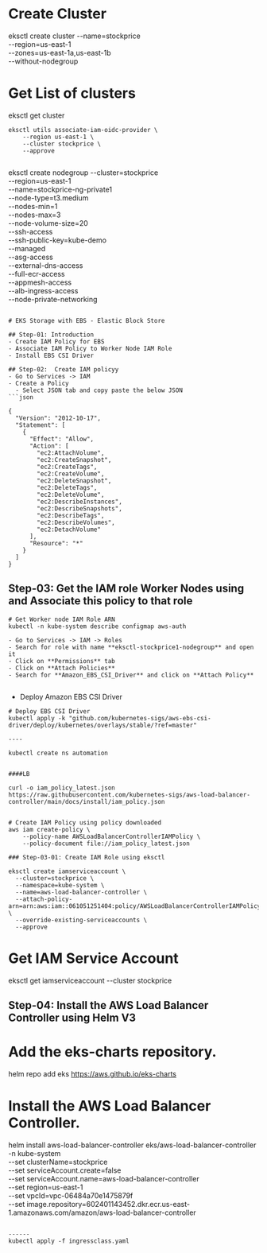 # Create Cluster
eksctl create cluster --name=stockprice \
                      --region=us-east-1 \
                      --zones=us-east-1a,us-east-1b \
                      --without-nodegroup 

# Get List of clusters
eksctl get cluster                  
```
eksctl utils associate-iam-oidc-provider \
    --region us-east-1 \
    --cluster stockprice \
    --approve


```
eksctl create nodegroup --cluster=stockprice \
                        --region=us-east-1 \
                        --name=stockprice-ng-private1 \
                        --node-type=t3.medium \
                        --nodes-min=1 \
                        --nodes-max=3 \
                        --node-volume-size=20 \
                        --ssh-access \
                        --ssh-public-key=kube-demo \
                        --managed \
                        --asg-access \
                        --external-dns-access \
                        --full-ecr-access \
                        --appmesh-access \
                        --alb-ingress-access \
                        --node-private-networking                       
```

# EKS Storage with EBS - Elastic Block Store

## Step-01: Introduction
- Create IAM Policy for EBS
- Associate IAM Policy to Worker Node IAM Role
- Install EBS CSI Driver

## Step-02:  Create IAM policyy
- Go to Services -> IAM
- Create a Policy 
  - Select JSON tab and copy paste the below JSON
```json

{
  "Version": "2012-10-17",
  "Statement": [
    {
      "Effect": "Allow",
      "Action": [
        "ec2:AttachVolume",
        "ec2:CreateSnapshot",
        "ec2:CreateTags",
        "ec2:CreateVolume",
        "ec2:DeleteSnapshot",
        "ec2:DeleteTags",
        "ec2:DeleteVolume",
        "ec2:DescribeInstances",
        "ec2:DescribeSnapshots",
        "ec2:DescribeTags",
        "ec2:DescribeVolumes",
        "ec2:DetachVolume"
      ],
      "Resource": "*"
    }
  ]
}
```
## Step-03: Get the IAM role Worker Nodes using and Associate this policy to that role
```
# Get Worker node IAM Role ARN
kubectl -n kube-system describe configmap aws-auth

- Go to Services -> IAM -> Roles 
- Search for role with name **eksctl-stockprice1-nodegroup** and open it
- Click on **Permissions** tab
- Click on **Attach Policies**
- Search for **Amazon_EBS_CSI_Driver** and click on **Attach Policy**


```
- Deploy Amazon EBS CSI Driver
```
# Deploy EBS CSI Driver
kubectl apply -k "github.com/kubernetes-sigs/aws-ebs-csi-driver/deploy/kubernetes/overlays/stable/?ref=master"

----

kubectl create ns automation


####LB

curl -o iam_policy_latest.json https://raw.githubusercontent.com/kubernetes-sigs/aws-load-balancer-controller/main/docs/install/iam_policy.json


# Create IAM Policy using policy downloaded 
aws iam create-policy \
    --policy-name AWSLoadBalancerControllerIAMPolicy \
    --policy-document file://iam_policy_latest.json

### Step-03-01: Create IAM Role using eksctl

eksctl create iamserviceaccount \
  --cluster=stockprice \
  --namespace=kube-system \
  --name=aws-load-balancer-controller \
  --attach-policy-arn=arn:aws:iam::061051251404:policy/AWSLoadBalancerControllerIAMPolicy \
  --override-existing-serviceaccounts \
  --approve
```

# Get IAM Service Account
eksctl  get iamserviceaccount --cluster stockprice


## Step-04: Install the AWS Load Balancer Controller using Helm V3 


# Add the eks-charts repository.
helm repo add eks https://aws.github.io/eks-charts

# Install the AWS Load Balancer Controller.


helm install aws-load-balancer-controller eks/aws-load-balancer-controller \
  -n kube-system \
  --set clusterName=stockprice \
  --set serviceAccount.create=false \
  --set serviceAccount.name=aws-load-balancer-controller \
  --set region=us-east-1 \
  --set vpcId=vpc-06484a70e1475879f \
  --set image.repository=602401143452.dkr.ecr.us-east-1.amazonaws.com/amazon/aws-load-balancer-controller
```

------
kubectl apply -f ingressclass.yaml